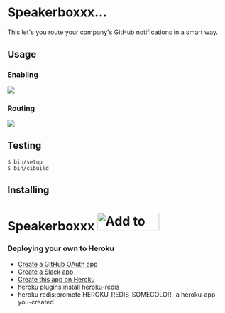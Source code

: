 # Speakerboxxx...

This let's you route your company's GitHub notifications in a smart way.

## Usage

### Enabling

![](https://cloud.githubusercontent.com/assets/38/16291814/d3bf8e76-38bf-11e6-87a7-770d907a96a6.png)

### Routing

![](https://cloud.githubusercontent.com/assets/38/16548170/27031d54-413b-11e6-9045-aced244f7a29.png)

## Testing


```console
$ bin/setup
$ bin/cibuild
```

## Installing

# Speakerboxxx <a href="https://speakerboxxx.atmos.org/auth/slack"><img alt="Add to Slack" height="40" width="139" src="https://platform.slack-edge.com/img/add_to_slack.png" srcset="https://platform.slack-edge.com/img/add_to_slack.png 1x, https://platform.slack-edge.com/img/add_to_slack@2x.png 2x" /></a>

### Deploying your own to Heroku

* [Create a GitHub OAuth app](https://github.com/settings/applications/new)
* [Create a Slack app](https://api.slack.com/apps/new)
* [Create this app on Heroku](https://heroku.com/deploy?template=https://github.com/atmos/speakerboxxx)
* heroku plugins:install heroku-redis
* heroku redis:promote HEROKU_REDIS_SOMECOLOR -a heroku-app-you-created
